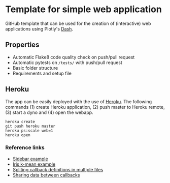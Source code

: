 # Template for simple web application
GitHub template that can be used for the creation of (interactive) web applications using Plotly's [Dash](https://plotly.com/dash/).

## Properties

- Automatic Flake8 code quality check on push/pull request
- Automatic pytests on `/tests/` with push/pull request
- Basic folder structure
- Requirements and setup file

## Heroku
The app can be easily deployed with the use of [Heroku](https://www.heroku.com/). The following commands (1) create Heroku application, (2) push master to Heroku remote, (3) start a dyno and (4) open the webapp.

```
heroku create
git push heroku master
heroku ps:scale web=1
heroku open
```
### Reference links

- [Sidebar example](https://dash-bootstrap-components.opensource.faculty.ai/examples/simple-sidebar/)
- [Iris k-mean example](https://dash-bootstrap-components.opensource.faculty.ai/examples/iris/)
- [Spliting callback definitions in multiple files](https://community.plotly.com/t/splitting-callback-definitions-in-multiple-files/10583/2)
- [Sharing data between callbacks](https://dash.plotly.com/sharing-data-between-callbacks)
